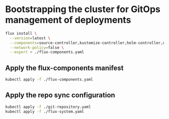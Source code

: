 # Bootstrapping the cluster for GitOps management of deployments

```bash
flux install \
  --version=latest \
  --components=source-controller,kustomize-controller,helm-controller,notification-controller \
  --network-policy=false \
  --export > ./flux-components.yaml
```

## Apply the flux-components manifest

```bash
kubectl apply -f ./flux-components.yaml
```

## Apply the repo sync configuration

```bash
kubectl apply -f ./git-repository.yaml
kubectl apply -f ./flux-system.yaml
```
